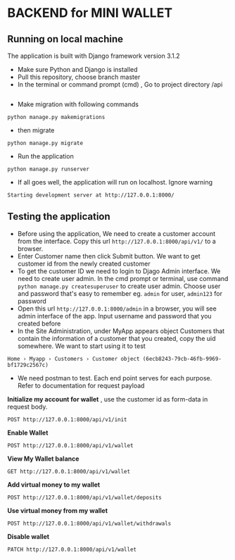 # BACKEND for MINI WALLET 

## Running on local machine
The application is built with Django framework version 3.1.2
* Make sure Python and Django is installed
* Pull this repository, choose branch master
* In the terminal or command prompt (cmd) , Go to project directory /api 
```cd api
```
* Make migration with following commands
```
python manage.py makemigrations
```
* then migrate
```
python manage.py migrate
```
* Run the application
```
python manage.py runserver
```
* If all goes well, the application will run on localhost. Ignore warning
```
Starting development server at http://127.0.0.1:8000/
```


## Testing the application
* Before using the application, We need to create a customer account from the interface. Copy this url `http://127.0.0.1:8000/api/v1/` to a browser. 
* Enter Customer name then click Submit button. We want to get customer id from the newly created customer
* To get the customer ID we need to login to Djago Admin interface. We need to create user admin. In the cmd prompt or terminal, use command `python manage.py createsuperuser` to create user admin. Choose user and password that's easy to remember eg. `admin` for user, `admin123` for password
* Open this url `http://127.0.0.1:8000/admin` in a browser, you will see admin interface of the app. Input username and password that you created before
* In the Site Administration, under MyApp appears object Customers that contain the information of a customer that you created, copy the uid somewhere. We want to start using it to test
```
Home › Myapp › Customers › Customer object (6ecb8243-79cb-46fb-9969-bf1729c2567c)
```
* We need postman to test. Each end point serves for each purpose. Refer to documentation for request payload

**Initialize my account for wallet**  , use the customer id as form-data in request body.
```
POST http://127.0.0.1:8000/api/v1/init
```

**Enable Wallet**
```
POST http://127.0.0.1:8000/api/v1/wallet
```

**View My Wallet balance**
```
GET http://127.0.0.1:8000/api/v1/wallet
```

**Add virtual money to my wallet**
```
POST http://127.0.0.1:8000/api/v1/wallet/deposits
```

**Use virtual money from my wallet**
```
POST http://127.0.0.1:8000/api/v1/wallet/withdrawals
```

**Disable wallet**
```
PATCH http://127.0.0.1:8000/api/v1/wallet
```

